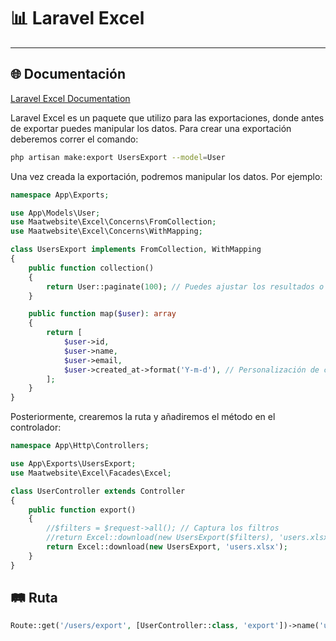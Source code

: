 # 📊 Laravel Excel

---

## 🌐 Documentación

[Laravel Excel Documentation](https://docs.laravel-excel.com/3.1/exports/exportables.html)

Laravel Excel es un paquete que utilizo para las exportaciones, donde antes de exportar puedes manipular los datos. Para crear una exportación deberemos correr el comando:

```bash
php artisan make:export UsersExport --model=User
```

Una vez creada la exportación, podremos manipular los datos. Por ejemplo:

```php
namespace App\Exports;

use App\Models\User;
use Maatwebsite\Excel\Concerns\FromCollection;
use Maatwebsite\Excel\Concerns\WithMapping;

class UsersExport implements FromCollection, WithMapping
{
    public function collection()
    {
        return User::paginate(100); // Puedes ajustar los resultados o tratarlos aquí
    }

    public function map($user): array
    {
        return [
            $user->id,
            $user->name,
            $user->email,
            $user->created_at->format('Y-m-d'), // Personalización de columnas
        ];
    }
}
```

Posteriormente, crearemos la ruta y añadiremos el método en el controlador:

```php
namespace App\Http\Controllers;

use App\Exports\UsersExport;
use Maatwebsite\Excel\Facades\Excel;

class UserController extends Controller
{
    public function export()
    {
        //$filters = $request->all(); // Captura los filtros
        //return Excel::download(new UsersExport($filters), 'users.xlsx');
        return Excel::download(new UsersExport, 'users.xlsx');
    }
}
```

## 🛤️ Ruta

```php
Route::get('/users/export', [UserController::class, 'export'])->name('users.export');
```

